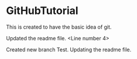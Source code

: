 # GitHubTutorial
This is created to have the basic idea of git.

Updated the readme file. <Line number 4>

Created new branch Test. Updating the readme file.
